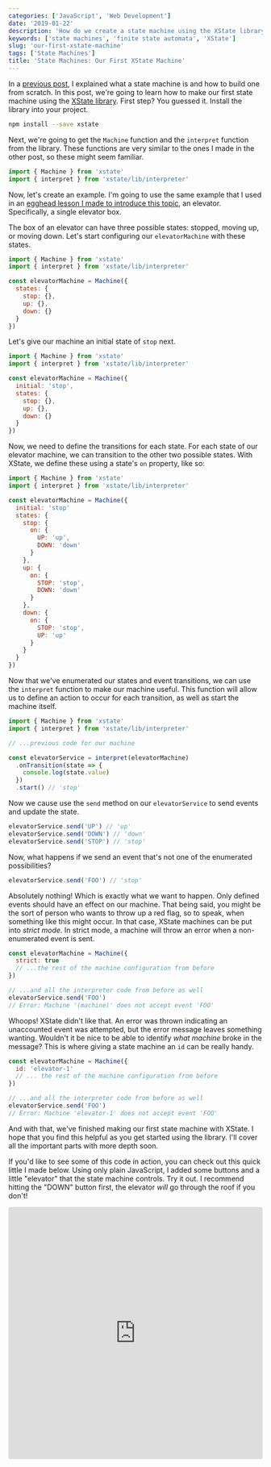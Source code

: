 ```yaml
---
categories: ['JavaScript', 'Web Development']
date: '2019-01-22'
description: 'How do we create a state machine using the XState library. In this article, we will create our first state machine using XState.'
keywords: ['state machines', 'finite state automata', 'XState']
slug: 'our-first-xstate-machine'
tags: ['State Machines']
title: 'State Machines: Our First XState Machine'
---
```


In a [previous post](/what-are-state-machines), I explained what a state machine is and how to build one from scratch. In this post, we're going to learn how to make our first state machine using the [XState library](https://xstate.js.org). First step? You guessed it. Install the library into your project.

```bash
npm install --save xstate
```

Next, we're going to get the `Machine` function and the `interpret` function from the library. These functions are very similar to the ones I made in the other post, so these might seem familiar.

```javascript
import { Machine } from 'xstate'
import { interpret } from 'xstate/lib/interpreter'
```

Now, let's create an example. I'm going to use the same example that I used in an [egghead lesson I made to introduce this topic](https://egghead.io/lessons/javascript-handle-state-transitions-through-events-in-a-finite-state-machine-with-xstate), an elevator. Specifically, a single elevator box.

The box of an elevator can have three possible states: stopped, moving up, or moving down. Let's start configuring our `elevatorMachine` with these states.

```javascript
import { Machine } from 'xstate'
import { interpret } from 'xstate/lib/interpreter'

const elevatorMachine = Machine({
  states: {
    stop: {},
    up: {},
    down: {}
  }
})
```

Let's give our machine an initial state of `stop` next.

```javascript
import { Machine } from 'xstate'
import { interpret } from 'xstate/lib/interpreter'

const elevatorMachine = Machine({
  initial: 'stop',
  states: {
    stop: {},
    up: {},
    down: {}
  }
})
```

Now, we need to define the transitions for each state. For each state of our elevator machine, we can transition to the other two possible states. With XState, we define these using a state's `on` property, like so:

```javascript
import { Machine } from 'xstate'
import { interpret } from 'xstate/lib/interpreter'

const elevatorMachine = Machine({
  initial: 'stop'
  states: {
    stop: {
      on: {
        UP: 'up',
        DOWN: 'down'
      }
    },
    up: {
      on: {
        STOP: 'stop',
        DOWN: 'down'
      }
    },
    down: {
      on: {
        STOP: 'stop',
        UP: 'up'
      }
    }
  }
})
```

Now that we've enumerated our states and event transitions, we can use the `interpret` function to make our machine useful. This function will allow us to define an action to occur for each transition, as well as start the machine itself.

```javascript
import { Machine } from 'xstate'
import { interpret } from 'xstate/lib/interpreter'

// ...previous code for our machine

const elevatorService = interpret(elevatorMachine)
  .onTransition(state => {
    console.log(state.value)
  })
  .start() // 'stop'
```

Now we cause use the `send` method on our `elevatorService` to send events and update the state.

```javascript
elevatorService.send('UP') // 'up'
elevatorService.send('DOWN') // 'down'
elevatorService.send('STOP') // 'stop'
```

Now, what happens if we send an event that's not one of the enumerated possibilities?

```javascript
elevatorService.send('FOO') // 'stop'
```

Absolutely nothing! Which is exactly what we want to happen. Only defined events should have an effect on our machine. That being said, you might be the sort of person who wants to throw up a red flag, so to speak, when something like this might occur. In that case, XState machines can be put into _strict mode_. In strict mode, a machine will throw an error when a non-enumerated event is sent.

```javascript
const elevatorMachine = Machine({
  strict: true
  // ...the rest of the machine configuration from before
})

// ...and all the interpreter code from before as well
elevatorService.send('FOO')
// Error: Machine '(machine)' does not accept event 'FOO'
```

Whoops! XState didn't like that. An error was thrown indicating an unaccounted event was attempted, but the error message leaves something wanting. Wouldn't it be nice to be able to identify _what machine_ broke in the message? This is where giving a state machine an `id` can be really handy.

```javascript
const elevatorMachine = Machine({
  id: 'elevator-1'
  // ... the rest of the machine configuration from before
})

// ...and all the interpreter code from before as well
elevatorService.send('FOO')
// Error: Machine 'elevator-1' does not accept event 'FOO'
```

And with that, we've finished making our first state machine with XState. I hope that you find this helpful as you get started using the library. I'll cover all the important parts with more depth soon.

If you'd like to see some of this code in action, you can check out this quick little I made below. Using only plain JavaScript, I added some buttons and a little "elevator" that the state machine controls. Try it out. I recommend hitting the "DOWN" button first, the elevator _will_ go through the roof if you don't!

<iframe src="https://codesandbox.io/embed/88nyv28ry0" style="width:100%; height:500px; border:0; border-radius: 4px; overflow:hidden;" sandbox="allow-modals allow-forms allow-popups allow-scripts allow-same-origin"></iframe>
